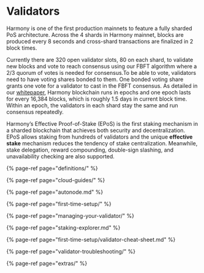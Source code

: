 # Validators

Harmony is one of the first production mainnets to feature a fully sharded PoS architecture. Across the 4 shards in Harmony mainnet, blocks are produced every 8 seconds and cross-shard transactions are finalized in 2 block times.

Currently there are 320 open validator slots, 80 on each shard, to validate new blocks and vote to reach consensus using our FBFT algorithm where a 2/3 quorum of votes is needed for consensus.To be able to vote, validators need to have voting shares bonded to them. One bonded voting share grants one vote for a validator to cast in the FBFT consensus. As detailed in our [whitepaper](https://harmony.one/whitepaper), Harmony blockchain runs in epochs and one epoch lasts for every 16,384 blocks, which is roughly 1.5 days in current block time. Within an epoch, the validators in each shard stay the same and run consensus repeatedly.

Harmony’s Effective Proof-of-Stake \(EPoS\) is the first staking mechanism in a sharded blockchain that achieves both security and decentralization. EPoS allows staking from hundreds of validators and the unique **effective stake** mechanism reduces the tendency of stake centralization. Meanwhile, stake delegation, reward compounding, double-sign slashing, and unavailability checking are also supported.

 

{% page-ref page="definitions/" %}

{% page-ref page="cloud-guides/" %}

{% page-ref page="autonode.md" %}

{% page-ref page="first-time-setup/" %}

{% page-ref page="managing-your-validator/" %}

{% page-ref page="staking-explorer.md" %}

{% page-ref page="first-time-setup/validator-cheat-sheet.md" %}

{% page-ref page="validator-troubleshooting/" %}

{% page-ref page="extras/" %}

